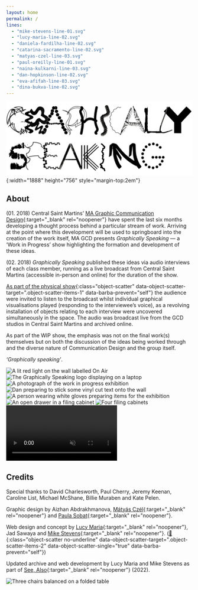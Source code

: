 ```yaml
---
layout: home
permalink: /
lines: 
  - "mike-stevens-line-01.svg"
  - "lucy-maria-line-02.svg"
  - "daniela-fardilha-line-02.svg"
  - "catarina-sacramento-line-02.svg"
  - "matyas-czel-line-03.svg"
  - "paul-oreilly-line-01.svg"
  - "naina-kulkarni-line-03.svg"
  - "dan-hopkinson-line-02.svg"
  - "eva-afifah-line-03.svg"
  - "dina-bukva-line-02.svg"
---
```


![Graphically Speaking logo](/assets/logo.png){:width="1888" height="756" style="margin-top:2em"}

## About
(01. 2018) Central Saint Martins’ [MA Graphic Communication Design](https://www.arts.ac.uk/subjects/communication-and-graphic-design/postgraduate/ma-graphic-communication-design-csm){:target="_blank" rel="noopener"} have spent the last six months developing a thought process behind a particular stream of work. Arriving at the point where this development will be used to springboard into the creation of the work itself, MA GCD presents _Graphically Speaking_ — a ‘Work in Progress’ show highlighting the formation and development of these ideas.

(02. 2018) _Graphically Speaking_ published these ideas via audio interviews of each class member, running as a live broadcast from Central Saint Martins (accessible in-person and online) for the duration of the show.

[As part of the physical show](){:class="object-scatter" data-object-scatter-target=".object-scatter-items-1" data-barba-prevent="self"} the audience were invited to listen to the broadcast whilst individual graphical visualisations played (responding to the interviewee’s voice), as a revolving installation of objects relating to each interview were uncovered simultaneously in the space. The audio was broadcast live from the GCD studios in Central Saint Martins and archived online.

As part of the WIP show, the emphasis was not on the final work(s) themselves but on both the discussion of the ideas being worked through and the diverse nature of Communication Design and the group itself.

_‘Graphically speaking’_.

<div class="object-scatter-items object-scatter-items-1">
<img alt="A lit red light on the wall labelled On Air" data-src="/assets/images/26065726_145725319461101_2245030498550153216_n_17900740276088273.jpeg">
<img alt="The Graphically Speaking logo displaying on a laptop" data-src="/assets/images/paula1.jpeg">
<img alt="A photograph of the work in progress exhibition" data-src="/assets/images/paula2.jpeg">
<img alt="Dan preparing to stick some vinyl cut text onto the wall" data-src="/assets/images/UNADJUSTEDNONRAW_thumb_7fb.jpg">
<img alt="A person wearing white gloves preparing items for the exhibition" data-src="/assets/images/UNADJUSTEDNONRAW_thumb_801.jpg">
<img alt="An open drawer in a filing cabinet" data-src="/assets/images/UNADJUSTEDNONRAW_thumb_803.jpg">
<img alt="Four filing cabinets" data-src="/assets/images/26067792_141577916517632_4648664789197783040_n_17845265113229192.jpeg">
<video data-src="/assets/images/26215847_2034009583282493_4813282458927628288_n_17918427079044649.mp4" autoplay loop muted playsinline></video>
</div>

## Credits
Special thanks to David Charlesworth, Paul Cherry, Jeremy Keenan, Caroline List, Michael McShane, Billie Muraben and Kate Pelen.

Graphic design by Aizhan Abdrakhmanova, [Mátyás Czél](https://czelmatyas.com/){:target="_blank" rel="noopener"} and [Paula Sobat](https://www.paulasobat.com/){:target="_blank" rel="noopener"}.

Web design and concept by [Lucy Maria](http://lucymaria.co.uk/){:target="_blank" rel="noopener"}, Jad Sawaya and [Mike Stevens](https://www.mikestevens.co.uk/){:target="_blank" rel="noopener"}. ([👋](){:class="object-scatter no-underline" data-object-scatter-target=".object-scatter-items-2" data-object-scatter-single="true" data-barba-prevent="self"})

Updated archive and web development by Lucy Maria and Mike Stevens as part of [See, Also](https://www.see-also.com/){:target="_blank" rel="noopener"} (2022).

<div class="object-scatter-items object-scatter-items-2">
<img alt="Three chairs balanced on a folded table" data-src="/assets/images/MLJ.jpg">
</div>
